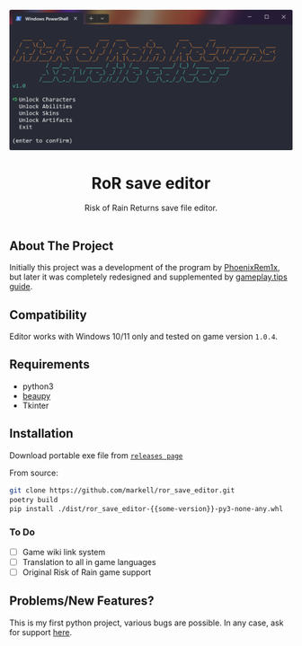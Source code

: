<br/>
<div align="center">
  <div align="center">
    <img src="./assets/program.png" width="800">
  </div>
  <h1 align="center">RoR save editor</h1>
  <div align="center">Risk of Rain Returns save file editor.</div>
</div>
<br/>

## About The Project
Initially this project was a development of the program by [PhoenixRem1x](https://github.com/PhoenixRem1x/RoRR-Save-Editor), but later it was completely redesigned and supplemented by [gameplay.tips guide](https://gameplay.tips/guides/risk-of-rain-returns-unlock-characters-and-abilities-through-save-file-cheat-mode.html).

## Compatibility
Editor works with Windows 10/11 only and tested on game version `1.0.4`.

## Requirements
- python3
- [beaupy](https://github.com/petereon/beaupy/)
- Tkinter 

## Installation
Download portable exe file from [`releases page`](https://github.com/markell/ror_save_editor/releases)

From source:

```sh
git clone https://github.com/markell/ror_save_editor.git
poetry build
pip install ./dist/ror_save_editor-{{some-version}}-py3-none-any.whl
```

### To Do
- [ ] Game wiki link system
- [ ] Translation to all in game languages
- [ ] Original Risk of Rain game support

## Problems/New Features?
This is my first python project, various bugs are possible.
In any case, ask for support [here](https://github.com/markell/ror_save_editor/issues).